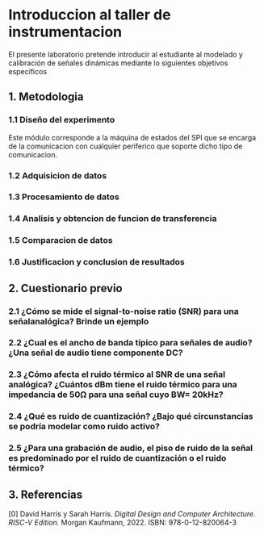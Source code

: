 # Introduccion al taller de instrumentacion

El presente laboratorio pretende introducir al estudiante al modelado y calibración de
señales dinámicas mediante lo siguientes objetivos específicos



## 1. Metodologia

### 1.1 Diseño del experimento

Este módulo corresponde a la máquina de estados del SPI que se encarga de la comunicacion con cualquier periferico que soporte dicho tipo de comunicacion.

### 1.2 Adquisicion de datos

### 1.3 Procesamiento de datos

### 1.4 Analisis y obtencion de funcion de transferencia

### 1.5 Comparacion de datos

### 1.6 Justificacion y conclusion de resultados

## 2. Cuestionario previo

### 2.1 ¿Cómo se mide el signal-to-noise ratio (SNR) para una señalanalógica? Brinde un ejemplo

### 2.2 ¿Cual es el ancho de banda típico para señales de audio? ¿Una señal de audio tiene componente DC?

### 2.3 ¿Cómo afecta el ruido térmico al SNR de una señal analógica? ¿Cuántos dBm tiene el ruido térmico para una impedancia de 50Ω para una señal cuyo BW= 20kHz?

### 2.4 ¿Qué es ruido de cuantización? ¿Bajo qué circunstancias se podría modelar como ruido activo?

### 2.5 ¿Para una grabación de audio, el piso de ruido de la señal es predominado por el ruido de cuantización o el ruido térmico?

## 3. Referencias
[0] David Harris y Sarah Harris. *Digital Design and Computer Architecture. RISC-V Edition.* Morgan Kaufmann, 2022. ISBN: 978-0-12-820064-3

